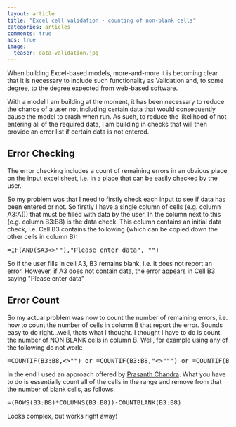 ```yaml
---
layout: article
title: "Excel cell validation - counting of non-blank cells"
categories: articles
comments: true
ads: true
image:
  teaser: data-validation.jpg
---
```


When building Excel-based models, more-and-more it is becoming clear that it is necessary to include such functionality as Validation and, to some degree, to the degree expected from web-based software.

With a model I am building at the moment, it has been necessary to reduce the chance of a user not including certain data that would consequently cause the model to crash when run.  As such, to reduce the likelihood of not entering all of the required data, I am building in checks that will then provide an error list if certain data is not entered.

## Error Checking

The error checking includes a count of remaining errors in an obvious place on the input excel sheet, i.e. in a place that can be easily checked by the user.

So my problem was that I need to firstly check each input to see if data has been entered or not.  So firstly I have a single column of cells (e.g. column A3:A()) that must be filled with data by the user.  In the column next to this (e.g. column B3:B8) is the data check.  This column contains an initial data check, i.e. Cell B3 contains the following (which can be copied down the other cells in column B):

<pre>=IF(AND($A3<>""),"Please enter data", "")</pre>

So if the user fills in cell A3, B3 remains blank, i.e. it does not report an error.  However, if A3 does not contain data, the error appears in Cell B3 saying "Please enter data"

## Error Count

So my actual problem was now to count the number of remaining errors, i.e. how to count the number of cells in column B that report the error.  Sounds easy to do right...well, thats what I thought.  I thought I have to do is count the number of NON BLANK cells in column B.  Well, for example using any of the following do not work:

<pre>=COUNTIF(B3:B8,<>"") or =COUNTIF(B3:B8,"<>""") or =COUNTIF(B3:B8,"<>")</pre>

In the end I used an approach offered by [Prasanth Chandra](http://pcsplace.com/tips-n-tricks/how-to-count-blank-and-non-blank-cells-in-ms-excel/).  What you have to do is essentially count all of the cells in the range and remove from that the number of blank cells, as follows:

<pre>=(ROWS(B3:B8)*COLUMNS(B3:B8))-COUNTBLANK(B3:B8)</pre>

Looks complex, but works right away!
